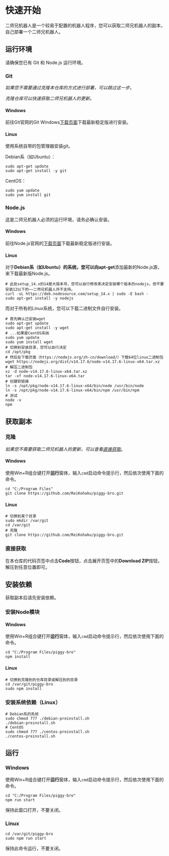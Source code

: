 # 快速开始

二师兄机器人是一个较易于配置的机器人程序，您可以获取二师兄机器人的副本，自己部署一个二师兄机器人。

## 运行环境

请确保您已有 Git 和 Node.js 运行环境。

### Git

*如果您不需要通过克隆本仓库的方式进行部署，可以跳过这一步。*

*克隆仓库可以快速获取二师兄机器人的更新。*

#### Windows

前往Git官网的Git Windows[下载页面](https://www.git-scm.com/download/win)下载最新稳定版进行安装。

#### Linux

使用系统自带的包管理器安装git。

Debian系（如Ubuntu）：

```shell
sudo apt-get update
sudo apt-get install -y git
```

CentOS：

```shell
sudo yum update
sudo yum install git
```

### Node.js

这是二师兄机器人必须的运行环境，请务必确认安装。

#### Windows

前往Node.js官网的[下载页面](https://nodejs.org/zh-cn/)下载最新稳定版进行安装。

#### Linux

对于**Debian系（如Ubuntu）**的系统，您可以向**apt-get**添加最新的Node.js源，来下载最新版Node.js。

```shell
# 此处setup_14.x的14是大版本号，您可以自行修改来决定安装哪个版本的nodejs，但不要安装12以下的——二师兄机器人并不支持。
curl -sL https://deb.nodesource.com/setup_14.x | sudo -E bash -
sudo apt-get install -y nodejs
```

而对于所有的Linux系统，您可以下载二进制文件自行安装。

```shell
# 首先确认已安装wget
sudo apt-get update
sudo apt-get install -y wget
# ...如果是CentOS系统
sudo yum update
sudo yum install wget
# 切换到安装目录，您可以自行决定
cd /opt/pkg
# 然后在下载页面（https://nodejs.org/zh-cn/download/）下载64位linux二进制包
wget https://nodejs.org/dist/v14.17.6/node-v14.17.6-linux-x64.tar.xz
# 解压二进制包
xz -d node-v14.17.6-linux-x64.tar.xz
tar -xf node-v14.17.6-linux-x64.tar
# 创建软链接
ln -s /opt/pkg/node-v14.17.6-linux-x64/bin/node /usr/bin/node
ln -s /opt/pkg/node-v14.17.6-linux-x64/bin/npm /usr/bin/npm
# 测试
node -v
npm
```

## 获取副本

### 克隆

*如果您不需要获取二师兄机器人的更新，可以查看[直接获取](#直接获取)*。

#### Windows

使用Win+R组合键打开**运行**窗体，输入`cmd`启动命令提示行，然后依次使用下面的命令。

```shell
cd "C:/Program Files"
git clone https://github.com/ReiKohaku/piggy-bro.git
```

#### Linux

```shell
# 切换到某个目录
sudo mkdir /var/git
cd /var/git
# 克隆
git clone https://github.com/ReiKohaku/piggy-bro.git
```

### 直接获取

在本仓库的代码页签中点击**Code**按钮，点击展开页签中的**Download ZIP**按钮，解压到任意位置即可。

## 安装依赖

获取副本后请先安装依赖。

### 安装Node模块

#### Windows

使用Win+R组合键打开**运行**窗体，输入`cmd`启动命令提示行，然后依次使用下面的命令。

```shell
cd "C:/Program Files/piggy-bro"
npm install
```

#### Linux

```shell
# 切换到克隆到的仓库目录或解压到的目录
cd /var/git/piggy-bro
sudo npm install
```

### 安装系统依赖（Linux）

```shell
# Debian系的系统
sudo chmod 777 ./debian-preinstall.sh
./debian-preinstall.sh
# CentOS
sudo chmod 777 ./centos-preinstall.sh
./centos-preinstall.sh
```

## 运行

### Windows

使用Win+R组合键打开**运行**窗体，输入`cmd`启动命令提示行，然后依次使用下面的命令。

```shell
cd "C:/Program Files/piggy-bro"
npm run start
```

保持此窗口打开，不要关闭。

### Linux

```shell
cd /var/git/piggy-bro
sudo npm run start
```

保持此命令运行，不要关闭。
